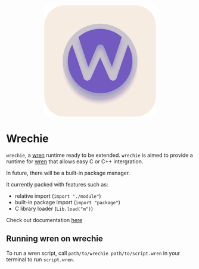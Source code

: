 <p align="center"> <img src="./graphics/logo/logo_500x500.png" width="300" height="300"> </p>

# Wrechie 
`wrechie`, a [wren] runtime ready to be extended. `wrechie` is aimed to provide a runtime for [wren] that allows easy C or C++ intergration.

In future, there will be a built-in package manager.

It currently packed with features such as:

- relative import (`import "./module"`)
- built-in package import (`import "package"`)
- C library loader (`Lib.load("m")`)

Check out documentation [here](https://rechiekho.github.io/wrechie/)

## Running wren on wrechie
To run a wren script, call `path/to/wrechie path/to/script.wren` in your terminal to run `script.wren`.


[wren]: https://wren.io/